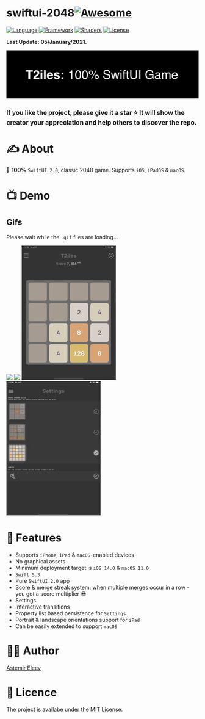 # swiftui-2048[![Awesome](https://cdn.rawgit.com/sindresorhus/awesome/d7305f38d29fed78fa85652e3a63e154dd8e8829/media/badge.svg)](https://github.com/sindresorhus/awesome)

[![Language](https://img.shields.io/badge/Language-Swift_5.3-orange.svg)]()
[![Framework](https://img.shields.io/badge/Framework-SwiftUI_2.0-red.svg)]()
[![Shaders](https://img.shields.io/badge/Platforms-iOS|iPadOS|macOS-green.svg)]()
[![License](https://img.shields.io/badge/License-MIT-blue.svg)]()

**Last Update: 05/January/2021.**

![](logo.png)

### If you like the project, please give it a star ⭐ It will show the creator your appreciation and help others to discover the repo.

# ✍️ About 
🎲 **100%** `SwiftUI 2.0`, classic 2048 game. Supports `iOS`, `iPadOS` & `macOS`. 

# 📺 Demo 

## Gifs
Please wait while the `.gif` files are loading...

<img src="/Resources/01.gif" width="49%"> <img src="/Resources/02.gif" width="49%"> 
<img src="/Resources/03.gif" width="49%"> <img src="/Resources/04.gif" width="49%">

# 👻 Features
- Supports `iPhone`, `iPad` & `macOS`-enabled devices
- No graphical assets
- Minimum deployment target is `iOS 14.0` & `macOS 11.0`
- `Swift 5.3`
- Pure `SwiftUI 2.0` app
- Score & merge streak system: when multiple merges occur in a row - you got a score multiplier 😎
- Settings
- Interactive transitions
- Property list based persistence for `Settings`
- Portrait & landscape orientations support for `iPad`
- Can be easily extended to support `macOS`

# 👨‍💻 Author 
[Astemir Eleev](https://github.com/jVirus)

# 🔖 Licence
The project is availabe under the [MIT License]().
